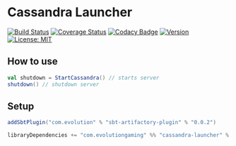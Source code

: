 # Cassandra Launcher
[![Build Status](https://github.com/evolution-gaming/cassandra-launcher/workflows/CI/badge.svg)](https://github.com/evolution-gaming/cassandra-launcher/actions?query=workflow%3ACI)
[![Coverage Status](https://coveralls.io/repos/github/evolution-gaming/cassandra-launcher/badge.svg?branch=master)](https://coveralls.io/github/evolution-gaming/cassandra-launcher?branch=master)
[![Codacy Badge](https://api.codacy.com/project/badge/Grade/dfad9023e8394f75bbd821ae2e305476)](https://www.codacy.com/app/evolution-gaming/cassandra-launcher?utm_source=github.com&amp;utm_medium=referral&amp;utm_content=evolution-gaming/cassandra-launcher&amp;utm_campaign=Badge_Grade)
[![Version](https://img.shields.io/badge/version-click-blue)](https://evolution.jfrog.io/artifactory/api/search/latestVersion?g=com.evolutiongaming&a=cassandra-launcher_2.13&repos=public)
[![License: MIT](https://img.shields.io/badge/License-MIT-yellowgreen.svg)](https://opensource.org/licenses/MIT)

## How to use

```scala
val shutdown = StartCassandra() // starts server
shutdown() // shutdown server
```

## Setup

```scala
addSbtPlugin("com.evolution" % "sbt-artifactory-plugin" % "0.0.2")

libraryDependencies += "com.evolutiongaming" %% "cassandra-launcher" % "0.0.5"
```